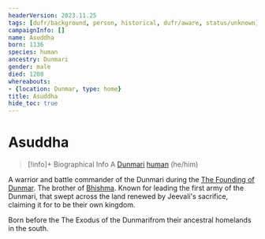 ```yaml
---
headerVersion: 2023.11.25
tags: [dufr/background, person, historical, dufr/aware, status/unknown]
campaignInfo: []
name: Asuddha
born: 1136
species: human
ancestry: Dunmari
gender: male
died: 1208
whereabouts:
- {location: Dunmar, type: home}
title: Asuddha
hide_toc: true
---
```

# Asuddha
>[!info]+ Biographical Info
> A [Dunmari](<../../gazetteer/greater-dunmar/realms/dunmar/dunmar.md>) [human](<../../species/humans/humans.md>) (he/him)
> 
>> 

A warrior and battle commander of the Dunmari during the [The Founding of Dunmar](<../../primary-sources/the-founding-of-dunmar.md>). The brother of [Bhishma](<../../cosmology/gods/incorporeal-gods/dunmari/bhishma.md>). Known for leading the first army of the Dunmari, that swept across the land renewed by Jeevali's sacrifice, claiming it for to be their own kingdom. 

Born before the The Exodus of the Dunmarifrom their ancestral homelands in the south. 

